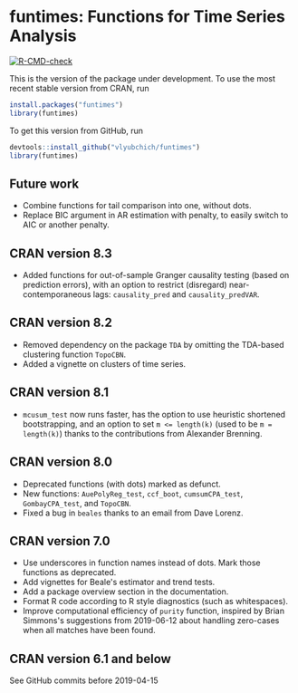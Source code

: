# funtimes: Functions for Time Series Analysis

[![R-CMD-check](https://github.com/vlyubchich/funtimes/actions/workflows/R-CMD-check.yaml/badge.svg)](https://github.com/vlyubchich/funtimes/actions/workflows/R-CMD-check.yaml)

This is the version of the package under development. To use the most recent stable version from CRAN, run
```r
install.packages("funtimes")
library(funtimes)
```

To get this version from GitHub, run
```r
devtools::install_github("vlyubchich/funtimes")
library(funtimes)
```

## Future work

-   Combine functions for tail comparison into one, without dots.
-   Replace BIC argument in AR estimation with penalty, to easily switch to AIC or another penalty.

## CRAN version 8.3

- Added functions for out-of-sample Granger causality testing (based on prediction errors), with an option to restrict (disregard) near-contemporaneous lags: `causality_pred` and `causality_predVAR`.


## CRAN version 8.2

- Removed dependency on the package `TDA` by omitting the TDA-based clustering function `TopoCBN`.
- Added a vignette on clusters of time series.

## CRAN version 8.1

- `mcusum_test` now runs faster, has the option to use heuristic shortened bootstrapping, and an option to set `m <= length(k)` (used to be `m = length(k)`) thanks to the contributions from Alexander Brenning.

## CRAN version 8.0

-   Deprecated functions (with dots) marked as defunct. <!-- https://devguide.ropensci.org/evolution.html  -->
-   New functions: `AuePolyReg_test`, `ccf_boot`, `cumsumCPA_test`, `GombayCPA_test`, and `TopoCBN`.
-   Fixed a bug in `beales` thanks to an email from Dave Lorenz.

## CRAN version 7.0

-   Use underscores in function names instead of dots. Mark those functions as deprecated. <!-- https://mirai-solutions.ch/news/2017/12/05/roxygen2-deprecate/ https://devguide.ropensci.org/evolution.html -->
-   Add vignettes for Beale's estimator and trend tests.
-   Add a package overview section in the documentation.
-   Format R code according to R style diagnostics (such as whitespaces).
-   Improve computational efficiency of `purity` function, inspired by Brian Simmons's suggestions from 2019-06-12 about handling zero-cases when all matches have been found.

## CRAN version 6.1 and below

See GitHub commits before 2019-04-15
